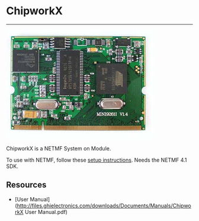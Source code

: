 # ChipworkX
---
![ChipworkX](images/chipworksX.jpg)

ChipworkX is a NETMF System on Module. 

To use with NETMF, follow these [setup instructions](../../software/netmf/getting-started.md). Needs the NETMF 4.1 SDK.

## Resources
* [User Manual](http://files.ghielectronics.com/downloads/Documents/Manuals/ChipworkX User Manual.pdf)
